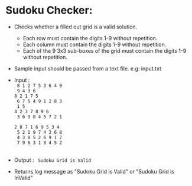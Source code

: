 # Sudoku Checker:
* Checks whether a filled out grid is a valid solution. <br /> 
	- Each row must contain the digits 1-9 without repetition. <br /> 
	- Each column must contain the digits 1-9 without repetition. <br /> 
	- Each of the 9 3x3 sub-boxes of the grid must contain the digits 1-9 without repetition. <br /> 
* Sample input should be passed from a text file. e.g: input.txt <br />
* Input : 
				<br/><code> 8 1 2 7 5 3 6 4 9 </code><br/>
                                <code> 9 4 3 6 8 2 1 7 5 </code><br/>
				<code> 6 7 5 4 9 1 2 8 3 </code><br/>
				<code> 1 5 4 2 3 7 8 9 6 </code><br/>
				<code> 3 6 9 8 4 5 7 2 1 </code><br/>
				<code> 2 8 7 1 6 9 5 3 4 </code><br/>
				<code> 5 2 1 9 7 4 3 6 8 </code><br/>
				<code> 4 3 8 5 2 6 9 1 7 </code><br/>
				<code> 7 9 6 3 1 8 4 5 2 </code><br/>

* Output : <code>  Sudoku Grid is Valid </code>
* Returns log message as
	"Sudoku Grid is Valid" or "Sudoku Grid is InValid"

